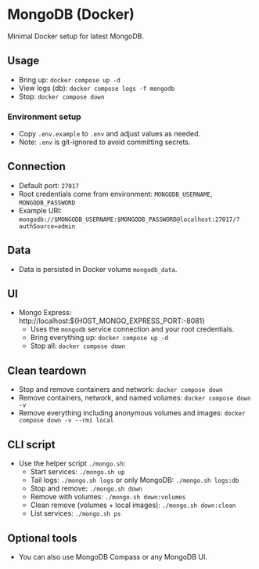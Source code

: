 # MongoDB (Docker)

Minimal Docker setup for latest MongoDB.

## Usage

- Bring up: `docker compose up -d`
- View logs (db): `docker compose logs -f mongodb`
- Stop: `docker compose down`

### Environment setup

- Copy `.env.example` to `.env` and adjust values as needed.
- Note: `.env` is git-ignored to avoid committing secrets.

 

## Connection

- Default port: `27017`
- Root credentials come from environment: `MONGODB_USERNAME`, `MONGODB_PASSWORD`
- Example URI: `mongodb://$MONGODB_USERNAME:$MONGODB_PASSWORD@localhost:27017/?authSource=admin`

## Data

- Data is persisted in Docker volume `mongodb_data`.

## UI

- Mongo Express: http://localhost:${HOST_MONGO_EXPRESS_PORT:-8081}
  - Uses the `mongodb` service connection and your root credentials.
  - Bring everything up: `docker compose up -d`
  - Stop all: `docker compose down`

## Clean teardown

- Stop and remove containers and network: `docker compose down`
- Remove containers, network, and named volumes: `docker compose down -v`
- Remove everything including anonymous volumes and images: `docker compose down -v --rmi local`

## CLI script

- Use the helper script `./mongo.sh`:
  - Start services: `./mongo.sh up`
  - Tail logs: `./mongo.sh logs` or only MongoDB: `./mongo.sh logs:db`
  - Stop and remove: `./mongo.sh down`
  - Remove with volumes: `./mongo.sh down:volumes`
  - Clean remove (volumes + local images): `./mongo.sh down:clean`
  - List services: `./mongo.sh ps`

 

## Optional tools

- You can also use MongoDB Compass or any MongoDB UI.
